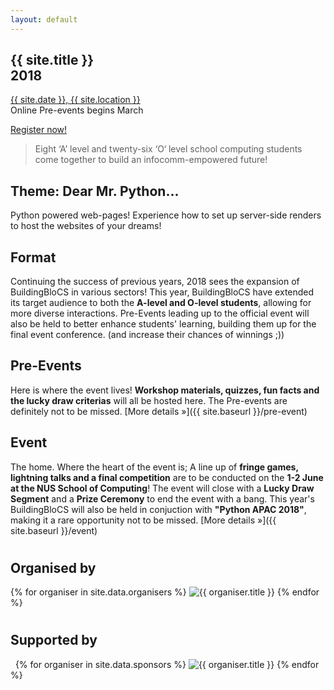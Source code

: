 ```yaml
---
layout: default
---
```


<section class="jumbo">
    <div>
        <h1>
            {{ site.title }}<br>
            <span class="huge">2018</span>
        </h1>
        <p>
            <a href="{{ site.baseurl }}/contact">{{ site.date }}, {{ site.location }}</a><br>
            Online Pre-events begins March
        </p>
        <p><a class="btn" href="{{ site.baseurl }}/register">Register now!</a></p>
    </div>
</section>

> Eight &lsquo;A&rsquo; level and twenty-six &lsquo;O&lsquo; level school computing students come together to build an infocomm-empowered future! 

## Theme: Dear Mr. Python...

Python powered web-pages! Experience how to set up server-side renders to host the websites of your dreams!

## Format

Continuing the success of previous years, 2018 sees the expansion of BuildingBloCS in various sectors! This year, BuildingBloCS have extended its target audience to both the **A-level and O-level students**, allowing for more diverse interactions. Pre-Events leading up to the official event will also be held to better enhance students' learning, building them up for the final event conference. (and increase their  chances of winnings ;))

## Pre-Events

Here is where the event lives! **Workshop materials, quizzes, fun facts and the lucky draw criterias** will all be hosted here. The Pre-events are definitely not to be missed. [More&nbsp;details&nbsp;&raquo;]({{ site.baseurl }}/pre-event)

## Event

The home. Where the heart of the event is; A line up of **fringe games, lightning talks and a final competition** are to be conducted on the **1-2 June at the NUS School of Computing**! The event will close with a **Lucky Draw Segment** and a **Prize Ceremony** to end the event  with a bang. This year's BuildingBloCS will also be held in conjuction with **"Python APAC 2018"**, making it a rare opportunity not to be missed.  [More&nbsp;details&nbsp;&raquo;]({{ site.baseurl }}/event)

#

## Organised by

<section class="organisers">
    {% for organiser in site.data.organisers %}
    <img src="{{ site.baseurl }}/assets/img/{{ organiser.img }}" title="{{ organiser.title }}" />
    {% endfor %}
</section>

#

## Supported by

<section class="organisers">
    {% for organiser in site.data.sponsors %}
    <img src="{{ site.baseurl }}/assets/img/{{ organiser.img }}" title="{{ organiser.title }}" />
    {% endfor %}
</section>
